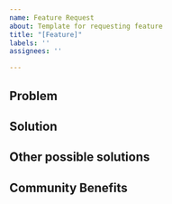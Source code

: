 ```yaml
---
name: Feature Request
about: Template for requesting feature
title: "[Feature]"
labels: ''
assignees: ''

---
```


## Problem

<!--- Oftentimes, feature request is motivated by problems encountered or some inconvenience. -->
<!--- Please clearly describe the situation that inspired you to ask for the feature. -->

## Solution

<!--- How would you like the solution to be? Give a clear description of what you think would be helpful. -->
<!--- You can either use graphs or mockups to illustrate the idea. Describing the steps in detail to perform what you intended to do may also be helpful. -->

## Other possible solutions

<!--- If you have thought of other solution, you can also state them here. -->

## Community Benefits
<!--- Please briefly describe how you think this will help the community -->

